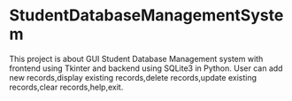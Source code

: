 # StudentDatabaseManagementSystem

This project is about GUI Student Database Management system with frontend using Tkinter and backend using SQLite3 in Python.
User can add new records,display existing records,delete records,update existing records,clear records,help,exit.
